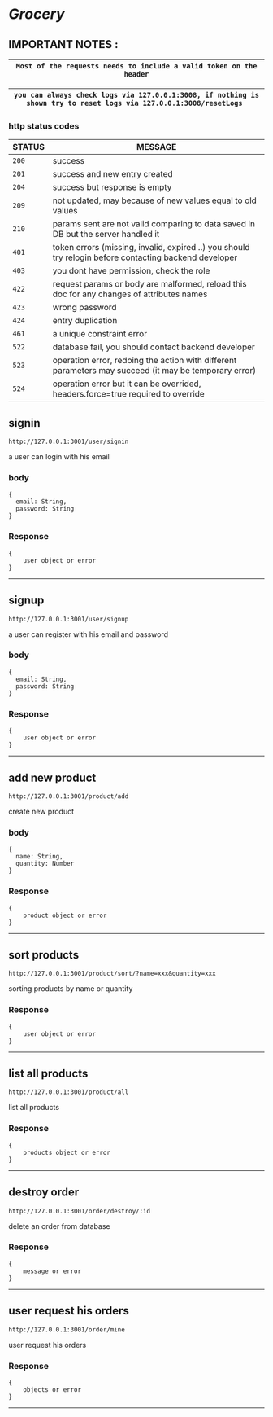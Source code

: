 # ***Grocery***
## IMPORTANT NOTES :


`Most of the requests needs to include a valid token on the header`  |
-|


`you can always check logs via 127.0.0.1:3008, if nothing is shown try to reset logs via 127.0.0.1:3008/resetLogs `  |
-|

### http status codes
| STATUS | MESSAGE                                                                                                |
|--------|--------------------------------------------------------------------------------------------------------|
| `200`  | success                                                                                                |
| `201`  | success and new entry created                                                                          |
| `204`  | success but response is empty                                                                          |
| `209`  | not updated, may because of new values equal to old values                                                   |
| `210`  | params sent are not valid comparing to data saved in DB but the server handled it |
| `401`  | token errors (missing, invalid, expired ..) you should try relogin before contacting backend developer |
| `403`  | you dont have permission, check the role                                                               |
| `422`  | request params or body are malformed, reload this doc for any changes of attributes names              |
| `423`  | wrong password              |
| `424`  | entry duplication               |
| `461`  | a unique constraint error                                                                              |
| `522`  | database fail, you should contact backend developer                                                    |
| `523`  | operation error, redoing the action with different parameters may succeed (it may be temporary error)  |
| `524`  | operation error but it can be overrided, headers.force=true required to override |


## signin
``` POST
http://127.0.0.1:3001/user/signin
```
a user can login with his email
### body
```
{
  email: String,
  password: String
}
```
### Response
```
{
    user object or error
}
```
-------------------------------------------------------------------------------------------------------------------------------------------------------------------------------------------------------------------------

## signup
``` POST
http://127.0.0.1:3001/user/signup
```
a user can register with his email and password
### body
```
{
  email: String,
  password: String
}
```
### Response
```
{
    user object or error
}
```
-------------------------------------------------------------------------------------------------------------------------------------------------------------------------------------------------------------------------

## add new product
``` POST
http://127.0.0.1:3001/product/add
```
create new product
### body
```
{
  name: String,
  quantity: Number
}
```
### Response
```
{
    product object or error
}
```
-------------------------------------------------------------------------------------------------------------------------------------------------------------------------------------------------------------------------

## sort products
``` GET
http://127.0.0.1:3001/product/sort/?name=xxx&quantity=xxx
```
sorting products by name or quantity
### Response
```
{
    user object or error
}
```
-------------------------------------------------------------------------------------------------------------------------------------------------------------------------------------------------------------------------

## list all products
``` GET
http://127.0.0.1:3001/product/all
```
list all products 

### Response
```
{
    products object or error
}
```
-------------------------------------------------------------------------------------------------------------------------------------------------------------------------------------------------------------------------

## destroy order
``` DELETE
http://127.0.0.1:3001/order/destroy/:id
```
delete an order from database
### Response
```
{
    message or error
}
```
-------------------------------------------------------------------------------------------------------------------------------------------------------------------------------------------------------------------------

## user request his orders
``` GET
http://127.0.0.1:3001/order/mine
```
user request his orders
### Response
```
{
    objects or error
}
```
-------------------------------------------------------------------------------------------------------------------------------------------------------------------------------------------------------------------------

